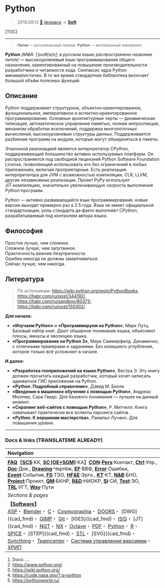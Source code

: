 # Python
> 2019.09.13 [🚀](../index/index.md) [despace](index.md) → **[Soft](soft.md)**

[TOC]

---

> <small>**Питон** — русскоязычный термин. **Python** — англоязычный эквивалент.</small>

**Python** *(МФА: [ˈpʌɪθ(ə)n]; в русском языке распространено название пито́н)* — высокоуровневый язык программирования общего назначения, ориентированный на повышение производительности разработчика и читаемости кода. Синтаксис ядра Python минималистичен. В то же время стандартная библиотека включает большой объём полезных функций.



## Описание
Python поддерживает структурное, объектно‑ориентированное, функциональное, императивное и аспектно‑ориентированное программирование. Основные архитектурные черты — динамическая типизация, автоматическое управление памятью, полная интроспекция, механизм обработки исключений, поддержка многопоточных вычислений, высокоуровневые структуры данных. Поддерживается разбиение программ на модули, которые могут объединяться в пакеты.

Эталонной реализацией является интерпретатор CPython, поддерживающий большинство активно используемых платформ. Он распространяется под свободной лицензией Python Software Foundation License, позволяющей использовать его без ограничений в любых приложениях, включая проприетарные. Есть реализация интерпретатора для JVM с возможностью компиляции, CLR, LLVM, другие независимые реализации. Проект PyPy использует JIT‑компиляцию, значительно увеличивающую скорость выполнения Python‑программ.

Python — активно развивающийся язык программирования, новые версии выходят примерно раз в 2.5 года. Язык не имеет официальной стандартизации, роль стандарта де‑факто выполняет CPython, разрабатываемый под контролем автора языка.



## Философия
Простое лучше, чем сложное.  
Сложное лучше, чем запутанное.  
Практичность важнее безупречности.  
Ошибки никогда не должны замалчиваться.  
Сейчас лучше, чем никогда.



## Литература
> По источникам: <https://wiki.python.org/moin/PythonBooks>, <https://habr.com/ru/post/344192/>, <https://habr.com/ru/sandbox/80371/>, <https://habr.com/ru/post/150302/>.

**Для начала:**

   - **«Изучаем Python»** и **«Программируем на Python»**, Марк Лутц. Базовый набор книг. Дают обширное понимание языка, объясняют плюсы, минусы и эволюцию языка.
   - **«Программирование на Python 3»**, Марк Саммерфилд. Динамично, с отличными примерами и заданиями. Без излишнего углубления, которое только всё усложняет в начале.

**И далее:**

   - **«Разработка геоприложений на языке Python»**, Вестра Э. Эту книгу должен прочитать каждый разработчик, который хочет написать адекватное ГИС приложение на Python.
   - **«Python. Подробный справочник»**, Дэвид М. Бизли.
   - **«Введение в машинное обучение с помощью Python»**, Андреас Мюллер, Сара Гвидо. Для базового понимания — лучшее на данный момент.
   - **«Скрапинг веб‑сайтов с помощью Python»**, Р. Митчелл. Книга охватывает практически все аспекты парсинга сайтов.
   - **«Python. К вершинам мастерства»**, Рамальо Лучано. Для повышения уровня.



---

### Docs & links (TRANSLATEME ALREADY)
|Navigation|
|:--|
|**[FAQ](faq.md)**【**[SCS](scs.md)**·КК, **[SC (OE+SGM)](sc.md)**·КА】**[CON](contact.md)·[Pers](person.md)**·Контакт, **[Ctrl](control.md)**·Упр., **[Doc](doc.md)**·Док., **[Drawing](drawing.md)**·Чертёж, **[EF](ef.md)**·ВВФ, **[Error](error.md)**·Ошибки, **[Event](event.md)**·События, **[FS](fs.md)**·ТЭО, **[HF&E](hfe.md)**·Эрго., **[KT](kt.md)**·КТ, **[N&B](nnb.md)**·БНО, **[Project](project.md)**·Проект, **[QM](qm.md)**·БКНР, **[R&D](rnd.md)**·НИОКР, **[SI](si.md)**·СИ, **[Test](test.md)**·ЭО, **[TRL](trl.md)**·УГТ, **[Way](way.md)**·Пути|
|*Sections & pages*|
|**【[Software](soft.md)】**<br>[ASP](asp.md)・ [Blender](blender.md)・ [C](c.md)・ [Cosmographia](cosmographia.md)・ [DOORS](doors.md)・ [DWG]((cad_fmd)・ [GIMP](gimp.md)・ [Git](git.md)・ [IGES]((cad_fmd)・ [ISIS](isis.md)・ [JT]((cad_fmd)・ [NGT](neogeography_toolkit.md)・ [NX](nx.md)・ [Octave](gnu_octave.md)・ [PDF](pdf.md)・ [Python](python.md)・ [R](r.md)・ [SPICE](spice.md)・ [STEP]((cad_fmd)・ [STL](stk.md)・ [SVG]((cad_fmd)・ [Syncthing](syncthing.md)・ [Teamcenter](teamcenter.md)・ [Система управления версиями](vcs.md)・ [ХРИП](adra.md)|

   1. Docs: …
   1. <https://www.python.org/>
   1. <https://wiki.python.org/>
   1. <https://code.nasa.gov/?:q=python>
   1. <https://pythonworld.ru/>
